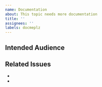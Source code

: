 ```yaml
---
name: Documentation
about: This topic needs more documentation
title: ''
assignees: ''
labels: docmeplz
---
```


## Intended Audience

## Related Issues

- 
- 